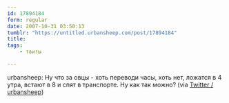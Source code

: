 ```yaml
---
id: 17894184
form: regular
date: 2007-10-31 03:50:13
tumblr: "https://untitled.urbansheep.com/post/17894184"
title:
tags:
    - твиты

---
```


<p>urbansheep: Ну что за овцы - хоть переводи часы, хоть нет, ложатся в 4 утра, встают в 8 и спят в транспорте. Ну как так можно? (via <a href="http://twitter.com/urbansheep/statuses/376409332">Twitter / urbansheep</a>)</p>

